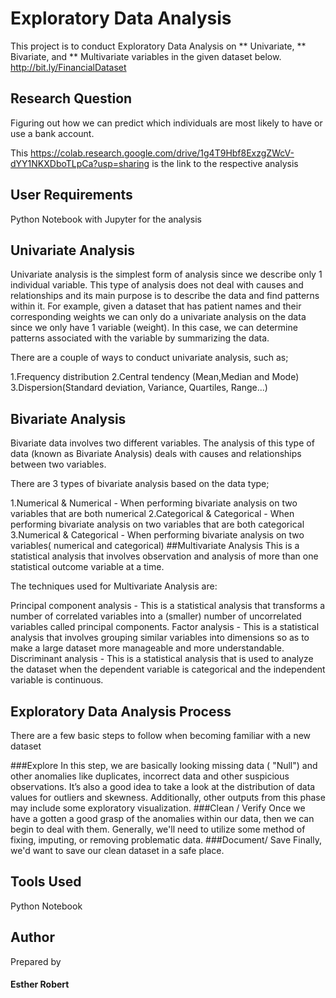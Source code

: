 # Exploratory Data Analysis
This project is to conduct Exploratory Data Analysis on ** Univariate, ** Bivariate, and ** Multivariate variables in the given dataset below.
http://bit.ly/FinancialDataset
## Research Question
Figuring out how we can predict which individuals are most likely to have or use a bank account.

This https://colab.research.google.com/drive/1g4T9Hbf8ExzgZWcV-dYY1NKXDboTLpCa?usp=sharing is the link to the respective analysis
## User Requirements
Python Notebook with Jupyter for the analysis
## Univariate Analysis
Univariate analysis is the simplest form of analysis since we describe only 1 individual variable. 
This type of analysis does not deal with causes and relationships and its main purpose is to describe the data and find patterns within it. 
For example, given a dataset that has patient names and their corresponding weights we can only do a univariate analysis on the data since we only have 1 variable (weight). 
In this case, we can determine patterns associated with the variable by summarizing the data.

There are a couple of ways to conduct univariate analysis, such as;

1.Frequency distribution
2.Central tendency (Mean,Median and Mode)
3.Dispersion(Standard deviation, Variance, Quartiles, Range...)
## Bivariate Analysis
Bivariate data involves two different variables. 
The analysis of this type of data (known as Bivariate Analysis) deals with causes and relationships between two variables.

There are 3  types of bivariate analysis based on the data type;

1.Numerical & Numerical - When performing bivariate analysis on two variables that are both numerical
2.Categorical & Categorical - When performing bivariate analysis on two variables that are both categorical
3.Numerical & Categorical - When performing bivariate analysis on two variables( numerical and categorical)
##Multivariate Analysis
This is a statistical analysis that involves observation and analysis of more than one statistical outcome variable at a time.

The techniques used for Multivariate Analysis are:

Principal component analysis -  This is a statistical analysis that transforms a number of correlated variables into a (smaller) number of uncorrelated variables called principal components.
Factor analysis - This is a statistical analysis that involves grouping similar variables into dimensions so as to make a large dataset more manageable and more understandable.
Discriminant analysis - This is a statistical analysis that is used to analyze the dataset when the dependent variable is categorical and the independent variable is continuous. 
## Exploratory Data Analysis Process

There are a few basic steps to follow when becoming familiar with a new dataset

###Explore
In this step, we are basically looking missing data ( "Null") and other anomalies like duplicates, incorrect data and other suspicious observations.
It’s also a good idea to take a look at the distribution of data values for outliers and skewness.
Additionally, other outputs from this phase may include some exploratory visualization.
###Clean / Verify
Once we have a gotten a good grasp of the anomalies within our data, then we can begin to deal with them.
Generally, we'll need to utilize some method of fixing, imputing, or removing problematic data.
###Document/ Save
Finally, we'd want to save our clean dataset in a safe place.
## Tools Used
Python Notebook 
## Author
Prepared by 
#### Esther Robert
